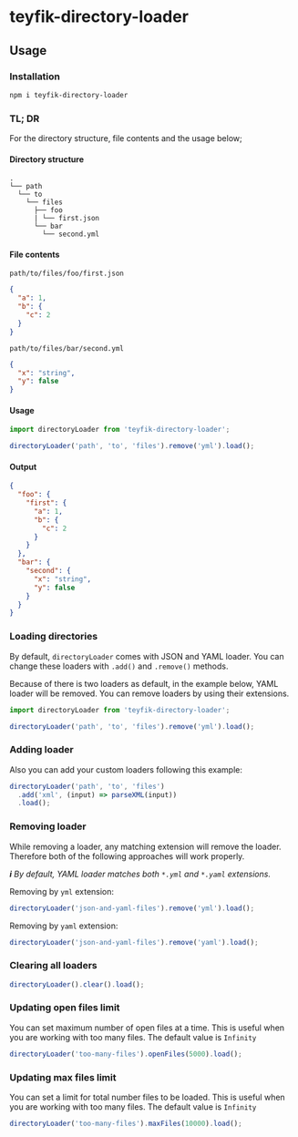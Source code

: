 # teyfik-directory-loader

## Usage

### Installation

```sh
npm i teyfik-directory-loader
```

### TL; DR

For the directory structure, file contents and the usage below;

#### Directory structure

```
.
└── path
  └── to
    └── files
      ├── foo
      | └── first.json
      └── bar
        └── second.yml
```

#### File contents

`path/to/files/foo/first.json`

```json
{
  "a": 1,
  "b": {
    "c": 2
  }
}
```

`path/to/files/bar/second.yml`

```json
{
  "x": "string",
  "y": false
}
```

#### Usage

```ts
import directoryLoader from 'teyfik-directory-loader';

directoryLoader('path', 'to', 'files').remove('yml').load();
```

#### Output

```json
{
  "foo": {
    "first": {
      "a": 1,
      "b": {
        "c": 2
      }
    }
  },
  "bar": {
    "second": {
      "x": "string",
      "y": false
    }
  }
}
```

### Loading directories

By default, `directoryLoader` comes with JSON and YAML loader. You can change
these loaders with `.add()` and `.remove()` methods.

Because of there is two loaders as default, in the example below, YAML loader
will be removed. You can remove loaders by using their extensions.

```ts
import directoryLoader from 'teyfik-directory-loader';

directoryLoader('path', 'to', 'files').remove('yml').load();
```

### Adding loader

Also you can add your custom loaders following this example:

```ts
directoryLoader('path', 'to', 'files')
  .add('xml', (input) => parseXML(input))
  .load();
```

### Removing loader

While removing a loader, any matching extension will remove the loader.
Therefore both of the following approaches will work properly.

_**i** By default, YAML loader matches both `*.yml` and `*.yaml` extensions._

Removing by `yml` extension:

```ts
directoryLoader('json-and-yaml-files').remove('yml').load();
```

Removing by `yaml` extension:

```ts
directoryLoader('json-and-yaml-files').remove('yaml').load();
```

### Clearing all loaders

```ts
directoryLoader().clear().load();
```

### Updating open files limit

You can set maximum number of open files at a time. This is useful when you are
working with too many files. The default value is `Infinity`

```ts
directoryLoader('too-many-files').openFiles(5000).load();
```

### Updating max files limit

You can set a limit for total number files to be loaded. This is useful when you
are working with too many files. The default value is `Infinity`

```ts
directoryLoader('too-many-files').maxFiles(10000).load();
```
